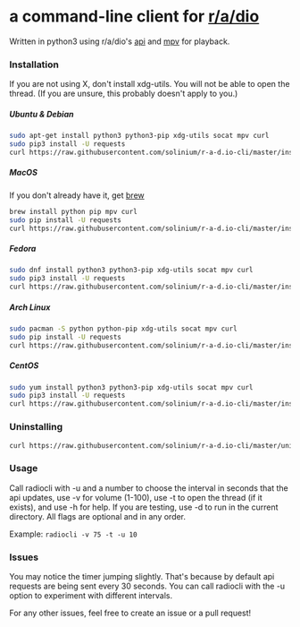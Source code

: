 # **a command-line client for [r/a/dio](https://r-a-d.io)** 

Written in python3 using r/a/dio's [api](https://r-a-d.io/api) and [mpv](https://mpv.io) for playback.

### Installation

If you are not using X, don't install xdg-utils. You will not be able to open the thread. (If you are unsure, this probably doesn't apply to you.)

##### Ubuntu & Debian

```sh
sudo apt-get install python3 python3-pip xdg-utils socat mpv curl
sudo pip3 install -U requests
curl https://raw.githubusercontent.com/solinium/r-a-d.io-cli/master/install.sh > /tmp/install.sh; sh /tmp/install.sh
```

##### MacOS

If you don't already have it, get [brew](https://brew.sh)

```sh
brew install python pip mpv curl
sudo pip install -U requests
curl https://raw.githubusercontent.com/solinium/r-a-d.io-cli/master/install.sh > /tmp/install.sh; sh /tmp/install.sh
```

##### Fedora

```sh
sudo dnf install python3 python3-pip xdg-utils socat mpv curl
sudo pip3 install -U requests
curl https://raw.githubusercontent.com/solinium/r-a-d.io-cli/master/install.sh > /tmp/install.sh; sh /tmp/install.sh
```

##### Arch Linux

```sh
sudo pacman -S python python-pip xdg-utils socat mpv curl
sudo pip install -U requests
curl https://raw.githubusercontent.com/solinium/r-a-d.io-cli/master/install.sh > /tmp/install.sh; sh /tmp/install.sh
```

##### CentOS

```sh
sudo yum install python3 python3-pip xdg-utils socat mpv curl
sudo pip3 install -U requests
curl https://raw.githubusercontent.com/solinium/r-a-d.io-cli/master/install.sh > /tmp/install.sh; sh /tmp/install.sh
```

### Uninstalling

```sh
curl https://raw.githubusercontent.com/solinium/r-a-d.io-cli/master/uninstall.sh > /tmp/uninstall.sh; sh /tmp/uninstall.sh
```

### Usage

Call radiocli with -u and a number to choose the interval in seconds that the api updates, use -v for volume (1-100), use -t to open the thread (if it exists), and use -h for help. If you are testing, use -d to run in the current directory. All flags are optional and in any order.

Example:
`radiocli -v 75 -t -u 10`

### Issues

You may notice the timer jumping slightly. That's because by default api requests are being sent every 30 seconds. You can call radiocli with the -u option to experiment with different intervals.

For any other issues, feel free to create an issue or a pull request!